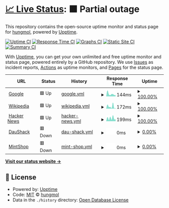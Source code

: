 # [📈 Live Status](https://hungmol.github.io/upptime): <!--live status--> **🟧 Partial outage**

This repository contains the open-source uptime monitor and status page for [hungmol](https://hungmol.github.io/upptime), powered by [Upptime](https://github.com/upptime/upptime).

[![Uptime CI](https://github.com/hungmol/upptime/workflows/Uptime%20CI/badge.svg)](https://github.com/hungmol/upptime/actions?query=workflow%3A%22Uptime+CI%22)
[![Response Time CI](https://github.com/hungmol/upptime/workflows/Response%20Time%20CI/badge.svg)](https://github.com/hungmol/upptime/actions?query=workflow%3A%22Response+Time+CI%22)
[![Graphs CI](https://github.com/hungmol/upptime/workflows/Graphs%20CI/badge.svg)](https://github.com/hungmol/upptime/actions?query=workflow%3A%22Graphs+CI%22)
[![Static Site CI](https://github.com/hungmol/upptime/workflows/Static%20Site%20CI/badge.svg)](https://github.com/hungmol/upptime/actions?query=workflow%3A%22Static+Site+CI%22)
[![Summary CI](https://github.com/hungmol/upptime/workflows/Summary%20CI/badge.svg)](https://github.com/hungmol/upptime/actions?query=workflow%3A%22Summary+CI%22)

With [Upptime](https://upptime.js.org), you can get your own unlimited and free uptime monitor and status page, powered entirely by a GitHub repository. We use [Issues](https://github.com/hungmol/upptime/issues) as incident reports, [Actions](https://github.com/hungmol/upptime/actions) as uptime monitors, and [Pages](https://hungmol.github.io/upptime) for the status page.

<!--start: status pages-->
<!-- This summary is generated by Upptime (https://github.com/upptime/upptime) -->
<!-- Do not edit this manually, your changes will be overwritten -->
<!-- prettier-ignore -->
| URL | Status | History | Response Time | Uptime |
| --- | ------ | ------- | ------------- | ------ |
| <img alt="" src="https://icons.duckduckgo.com/ip3/www.google.com.ico" height="13"> [Google](https://www.google.com) | 🟩 Up | [google.yml](https://github.com/hungmol/upptime/commits/HEAD/history/google.yml) | <details><summary><img alt="Response time graph" src="./graphs/google/response-time-week.png" height="20"> 144ms</summary><br><a href="https://hungmol.github.io/upptime/history/google"><img alt="Response time 110" src="https://img.shields.io/endpoint?url=https%3A%2F%2Fraw.githubusercontent.com%2Fhungmol%2Fupptime%2FHEAD%2Fapi%2Fgoogle%2Fresponse-time.json"></a><br><a href="https://hungmol.github.io/upptime/history/google"><img alt="24-hour response time 375" src="https://img.shields.io/endpoint?url=https%3A%2F%2Fraw.githubusercontent.com%2Fhungmol%2Fupptime%2FHEAD%2Fapi%2Fgoogle%2Fresponse-time-day.json"></a><br><a href="https://hungmol.github.io/upptime/history/google"><img alt="7-day response time 144" src="https://img.shields.io/endpoint?url=https%3A%2F%2Fraw.githubusercontent.com%2Fhungmol%2Fupptime%2FHEAD%2Fapi%2Fgoogle%2Fresponse-time-week.json"></a><br><a href="https://hungmol.github.io/upptime/history/google"><img alt="30-day response time 115" src="https://img.shields.io/endpoint?url=https%3A%2F%2Fraw.githubusercontent.com%2Fhungmol%2Fupptime%2FHEAD%2Fapi%2Fgoogle%2Fresponse-time-month.json"></a><br><a href="https://hungmol.github.io/upptime/history/google"><img alt="1-year response time 110" src="https://img.shields.io/endpoint?url=https%3A%2F%2Fraw.githubusercontent.com%2Fhungmol%2Fupptime%2FHEAD%2Fapi%2Fgoogle%2Fresponse-time-year.json"></a></details> | <details><summary><a href="https://hungmol.github.io/upptime/history/google">100.00%</a></summary><a href="https://hungmol.github.io/upptime/history/google"><img alt="All-time uptime 100.00%" src="https://img.shields.io/endpoint?url=https%3A%2F%2Fraw.githubusercontent.com%2Fhungmol%2Fupptime%2FHEAD%2Fapi%2Fgoogle%2Fuptime.json"></a><br><a href="https://hungmol.github.io/upptime/history/google"><img alt="24-hour uptime 100.00%" src="https://img.shields.io/endpoint?url=https%3A%2F%2Fraw.githubusercontent.com%2Fhungmol%2Fupptime%2FHEAD%2Fapi%2Fgoogle%2Fuptime-day.json"></a><br><a href="https://hungmol.github.io/upptime/history/google"><img alt="7-day uptime 100.00%" src="https://img.shields.io/endpoint?url=https%3A%2F%2Fraw.githubusercontent.com%2Fhungmol%2Fupptime%2FHEAD%2Fapi%2Fgoogle%2Fuptime-week.json"></a><br><a href="https://hungmol.github.io/upptime/history/google"><img alt="30-day uptime 100.00%" src="https://img.shields.io/endpoint?url=https%3A%2F%2Fraw.githubusercontent.com%2Fhungmol%2Fupptime%2FHEAD%2Fapi%2Fgoogle%2Fuptime-month.json"></a><br><a href="https://hungmol.github.io/upptime/history/google"><img alt="1-year uptime 99.99%" src="https://img.shields.io/endpoint?url=https%3A%2F%2Fraw.githubusercontent.com%2Fhungmol%2Fupptime%2FHEAD%2Fapi%2Fgoogle%2Fuptime-year.json"></a></details>
| <img alt="" src="https://icons.duckduckgo.com/ip3/en.wikipedia.org.ico" height="13"> [Wikipedia](https://en.wikipedia.org) | 🟩 Up | [wikipedia.yml](https://github.com/hungmol/upptime/commits/HEAD/history/wikipedia.yml) | <details><summary><img alt="Response time graph" src="./graphs/wikipedia/response-time-week.png" height="20"> 172ms</summary><br><a href="https://hungmol.github.io/upptime/history/wikipedia"><img alt="Response time 221" src="https://img.shields.io/endpoint?url=https%3A%2F%2Fraw.githubusercontent.com%2Fhungmol%2Fupptime%2FHEAD%2Fapi%2Fwikipedia%2Fresponse-time.json"></a><br><a href="https://hungmol.github.io/upptime/history/wikipedia"><img alt="24-hour response time 75" src="https://img.shields.io/endpoint?url=https%3A%2F%2Fraw.githubusercontent.com%2Fhungmol%2Fupptime%2FHEAD%2Fapi%2Fwikipedia%2Fresponse-time-day.json"></a><br><a href="https://hungmol.github.io/upptime/history/wikipedia"><img alt="7-day response time 172" src="https://img.shields.io/endpoint?url=https%3A%2F%2Fraw.githubusercontent.com%2Fhungmol%2Fupptime%2FHEAD%2Fapi%2Fwikipedia%2Fresponse-time-week.json"></a><br><a href="https://hungmol.github.io/upptime/history/wikipedia"><img alt="30-day response time 234" src="https://img.shields.io/endpoint?url=https%3A%2F%2Fraw.githubusercontent.com%2Fhungmol%2Fupptime%2FHEAD%2Fapi%2Fwikipedia%2Fresponse-time-month.json"></a><br><a href="https://hungmol.github.io/upptime/history/wikipedia"><img alt="1-year response time 221" src="https://img.shields.io/endpoint?url=https%3A%2F%2Fraw.githubusercontent.com%2Fhungmol%2Fupptime%2FHEAD%2Fapi%2Fwikipedia%2Fresponse-time-year.json"></a></details> | <details><summary><a href="https://hungmol.github.io/upptime/history/wikipedia">100.00%</a></summary><a href="https://hungmol.github.io/upptime/history/wikipedia"><img alt="All-time uptime 100.00%" src="https://img.shields.io/endpoint?url=https%3A%2F%2Fraw.githubusercontent.com%2Fhungmol%2Fupptime%2FHEAD%2Fapi%2Fwikipedia%2Fuptime.json"></a><br><a href="https://hungmol.github.io/upptime/history/wikipedia"><img alt="24-hour uptime 100.00%" src="https://img.shields.io/endpoint?url=https%3A%2F%2Fraw.githubusercontent.com%2Fhungmol%2Fupptime%2FHEAD%2Fapi%2Fwikipedia%2Fuptime-day.json"></a><br><a href="https://hungmol.github.io/upptime/history/wikipedia"><img alt="7-day uptime 100.00%" src="https://img.shields.io/endpoint?url=https%3A%2F%2Fraw.githubusercontent.com%2Fhungmol%2Fupptime%2FHEAD%2Fapi%2Fwikipedia%2Fuptime-week.json"></a><br><a href="https://hungmol.github.io/upptime/history/wikipedia"><img alt="30-day uptime 100.00%" src="https://img.shields.io/endpoint?url=https%3A%2F%2Fraw.githubusercontent.com%2Fhungmol%2Fupptime%2FHEAD%2Fapi%2Fwikipedia%2Fuptime-month.json"></a><br><a href="https://hungmol.github.io/upptime/history/wikipedia"><img alt="1-year uptime 100.00%" src="https://img.shields.io/endpoint?url=https%3A%2F%2Fraw.githubusercontent.com%2Fhungmol%2Fupptime%2FHEAD%2Fapi%2Fwikipedia%2Fuptime-year.json"></a></details>
| <img alt="" src="https://icons.duckduckgo.com/ip3/news.ycombinator.com.ico" height="13"> [Hacker News](https://news.ycombinator.com) | 🟩 Up | [hacker-news.yml](https://github.com/hungmol/upptime/commits/HEAD/history/hacker-news.yml) | <details><summary><img alt="Response time graph" src="./graphs/hacker-news/response-time-week.png" height="20"> 199ms</summary><br><a href="https://hungmol.github.io/upptime/history/hacker-news"><img alt="Response time 322" src="https://img.shields.io/endpoint?url=https%3A%2F%2Fraw.githubusercontent.com%2Fhungmol%2Fupptime%2FHEAD%2Fapi%2Fhacker-news%2Fresponse-time.json"></a><br><a href="https://hungmol.github.io/upptime/history/hacker-news"><img alt="24-hour response time 106" src="https://img.shields.io/endpoint?url=https%3A%2F%2Fraw.githubusercontent.com%2Fhungmol%2Fupptime%2FHEAD%2Fapi%2Fhacker-news%2Fresponse-time-day.json"></a><br><a href="https://hungmol.github.io/upptime/history/hacker-news"><img alt="7-day response time 199" src="https://img.shields.io/endpoint?url=https%3A%2F%2Fraw.githubusercontent.com%2Fhungmol%2Fupptime%2FHEAD%2Fapi%2Fhacker-news%2Fresponse-time-week.json"></a><br><a href="https://hungmol.github.io/upptime/history/hacker-news"><img alt="30-day response time 252" src="https://img.shields.io/endpoint?url=https%3A%2F%2Fraw.githubusercontent.com%2Fhungmol%2Fupptime%2FHEAD%2Fapi%2Fhacker-news%2Fresponse-time-month.json"></a><br><a href="https://hungmol.github.io/upptime/history/hacker-news"><img alt="1-year response time 322" src="https://img.shields.io/endpoint?url=https%3A%2F%2Fraw.githubusercontent.com%2Fhungmol%2Fupptime%2FHEAD%2Fapi%2Fhacker-news%2Fresponse-time-year.json"></a></details> | <details><summary><a href="https://hungmol.github.io/upptime/history/hacker-news">100.00%</a></summary><a href="https://hungmol.github.io/upptime/history/hacker-news"><img alt="All-time uptime 99.98%" src="https://img.shields.io/endpoint?url=https%3A%2F%2Fraw.githubusercontent.com%2Fhungmol%2Fupptime%2FHEAD%2Fapi%2Fhacker-news%2Fuptime.json"></a><br><a href="https://hungmol.github.io/upptime/history/hacker-news"><img alt="24-hour uptime 100.00%" src="https://img.shields.io/endpoint?url=https%3A%2F%2Fraw.githubusercontent.com%2Fhungmol%2Fupptime%2FHEAD%2Fapi%2Fhacker-news%2Fuptime-day.json"></a><br><a href="https://hungmol.github.io/upptime/history/hacker-news"><img alt="7-day uptime 100.00%" src="https://img.shields.io/endpoint?url=https%3A%2F%2Fraw.githubusercontent.com%2Fhungmol%2Fupptime%2FHEAD%2Fapi%2Fhacker-news%2Fuptime-week.json"></a><br><a href="https://hungmol.github.io/upptime/history/hacker-news"><img alt="30-day uptime 100.00%" src="https://img.shields.io/endpoint?url=https%3A%2F%2Fraw.githubusercontent.com%2Fhungmol%2Fupptime%2FHEAD%2Fapi%2Fhacker-news%2Fuptime-month.json"></a><br><a href="https://hungmol.github.io/upptime/history/hacker-news"><img alt="1-year uptime 99.91%" src="https://img.shields.io/endpoint?url=https%3A%2F%2Fraw.githubusercontent.com%2Fhungmol%2Fupptime%2FHEAD%2Fapi%2Fhacker-news%2Fuptime-year.json"></a></details>
| <img alt="" src="https://icons.duckduckgo.com/ip3/daushack.duckdns.org.ico" height="13"> [DauShack](https://daushack.duckdns.org) | 🟥 Down | [dau-shack.yml](https://github.com/hungmol/upptime/commits/HEAD/history/dau-shack.yml) | <details><summary><img alt="Response time graph" src="./graphs/dau-shack/response-time-week.png" height="20"> 0ms</summary><br><a href="https://hungmol.github.io/upptime/history/dau-shack"><img alt="Response time 1913" src="https://img.shields.io/endpoint?url=https%3A%2F%2Fraw.githubusercontent.com%2Fhungmol%2Fupptime%2FHEAD%2Fapi%2Fdau-shack%2Fresponse-time.json"></a><br><a href="https://hungmol.github.io/upptime/history/dau-shack"><img alt="24-hour response time 0" src="https://img.shields.io/endpoint?url=https%3A%2F%2Fraw.githubusercontent.com%2Fhungmol%2Fupptime%2FHEAD%2Fapi%2Fdau-shack%2Fresponse-time-day.json"></a><br><a href="https://hungmol.github.io/upptime/history/dau-shack"><img alt="7-day response time 0" src="https://img.shields.io/endpoint?url=https%3A%2F%2Fraw.githubusercontent.com%2Fhungmol%2Fupptime%2FHEAD%2Fapi%2Fdau-shack%2Fresponse-time-week.json"></a><br><a href="https://hungmol.github.io/upptime/history/dau-shack"><img alt="30-day response time 0" src="https://img.shields.io/endpoint?url=https%3A%2F%2Fraw.githubusercontent.com%2Fhungmol%2Fupptime%2FHEAD%2Fapi%2Fdau-shack%2Fresponse-time-month.json"></a><br><a href="https://hungmol.github.io/upptime/history/dau-shack"><img alt="1-year response time 1913" src="https://img.shields.io/endpoint?url=https%3A%2F%2Fraw.githubusercontent.com%2Fhungmol%2Fupptime%2FHEAD%2Fapi%2Fdau-shack%2Fresponse-time-year.json"></a></details> | <details><summary><a href="https://hungmol.github.io/upptime/history/dau-shack">0.00%</a></summary><a href="https://hungmol.github.io/upptime/history/dau-shack"><img alt="All-time uptime 21.98%" src="https://img.shields.io/endpoint?url=https%3A%2F%2Fraw.githubusercontent.com%2Fhungmol%2Fupptime%2FHEAD%2Fapi%2Fdau-shack%2Fuptime.json"></a><br><a href="https://hungmol.github.io/upptime/history/dau-shack"><img alt="24-hour uptime 0.00%" src="https://img.shields.io/endpoint?url=https%3A%2F%2Fraw.githubusercontent.com%2Fhungmol%2Fupptime%2FHEAD%2Fapi%2Fdau-shack%2Fuptime-day.json"></a><br><a href="https://hungmol.github.io/upptime/history/dau-shack"><img alt="7-day uptime 0.00%" src="https://img.shields.io/endpoint?url=https%3A%2F%2Fraw.githubusercontent.com%2Fhungmol%2Fupptime%2FHEAD%2Fapi%2Fdau-shack%2Fuptime-week.json"></a><br><a href="https://hungmol.github.io/upptime/history/dau-shack"><img alt="30-day uptime 4.67%" src="https://img.shields.io/endpoint?url=https%3A%2F%2Fraw.githubusercontent.com%2Fhungmol%2Fupptime%2FHEAD%2Fapi%2Fdau-shack%2Fuptime-month.json"></a><br><a href="https://hungmol.github.io/upptime/history/dau-shack"><img alt="1-year uptime 21.98%" src="https://img.shields.io/endpoint?url=https%3A%2F%2Fraw.githubusercontent.com%2Fhungmol%2Fupptime%2FHEAD%2Fapi%2Fdau-shack%2Fuptime-year.json"></a></details>
| <img alt="" src="https://icons.duckduckgo.com/ip3/mintshop.duckdns.org.ico" height="13"> [MintShop](https://mintshop.duckdns.org) | 🟥 Down | [mint-shop.yml](https://github.com/hungmol/upptime/commits/HEAD/history/mint-shop.yml) | <details><summary><img alt="Response time graph" src="./graphs/mint-shop/response-time-week.png" height="20"> 0ms</summary><br><a href="https://hungmol.github.io/upptime/history/mint-shop"><img alt="Response time 2268" src="https://img.shields.io/endpoint?url=https%3A%2F%2Fraw.githubusercontent.com%2Fhungmol%2Fupptime%2FHEAD%2Fapi%2Fmint-shop%2Fresponse-time.json"></a><br><a href="https://hungmol.github.io/upptime/history/mint-shop"><img alt="24-hour response time 0" src="https://img.shields.io/endpoint?url=https%3A%2F%2Fraw.githubusercontent.com%2Fhungmol%2Fupptime%2FHEAD%2Fapi%2Fmint-shop%2Fresponse-time-day.json"></a><br><a href="https://hungmol.github.io/upptime/history/mint-shop"><img alt="7-day response time 0" src="https://img.shields.io/endpoint?url=https%3A%2F%2Fraw.githubusercontent.com%2Fhungmol%2Fupptime%2FHEAD%2Fapi%2Fmint-shop%2Fresponse-time-week.json"></a><br><a href="https://hungmol.github.io/upptime/history/mint-shop"><img alt="30-day response time 0" src="https://img.shields.io/endpoint?url=https%3A%2F%2Fraw.githubusercontent.com%2Fhungmol%2Fupptime%2FHEAD%2Fapi%2Fmint-shop%2Fresponse-time-month.json"></a><br><a href="https://hungmol.github.io/upptime/history/mint-shop"><img alt="1-year response time 2268" src="https://img.shields.io/endpoint?url=https%3A%2F%2Fraw.githubusercontent.com%2Fhungmol%2Fupptime%2FHEAD%2Fapi%2Fmint-shop%2Fresponse-time-year.json"></a></details> | <details><summary><a href="https://hungmol.github.io/upptime/history/mint-shop">0.00%</a></summary><a href="https://hungmol.github.io/upptime/history/mint-shop"><img alt="All-time uptime 21.35%" src="https://img.shields.io/endpoint?url=https%3A%2F%2Fraw.githubusercontent.com%2Fhungmol%2Fupptime%2FHEAD%2Fapi%2Fmint-shop%2Fuptime.json"></a><br><a href="https://hungmol.github.io/upptime/history/mint-shop"><img alt="24-hour uptime 0.00%" src="https://img.shields.io/endpoint?url=https%3A%2F%2Fraw.githubusercontent.com%2Fhungmol%2Fupptime%2FHEAD%2Fapi%2Fmint-shop%2Fuptime-day.json"></a><br><a href="https://hungmol.github.io/upptime/history/mint-shop"><img alt="7-day uptime 0.00%" src="https://img.shields.io/endpoint?url=https%3A%2F%2Fraw.githubusercontent.com%2Fhungmol%2Fupptime%2FHEAD%2Fapi%2Fmint-shop%2Fuptime-week.json"></a><br><a href="https://hungmol.github.io/upptime/history/mint-shop"><img alt="30-day uptime 4.67%" src="https://img.shields.io/endpoint?url=https%3A%2F%2Fraw.githubusercontent.com%2Fhungmol%2Fupptime%2FHEAD%2Fapi%2Fmint-shop%2Fuptime-month.json"></a><br><a href="https://hungmol.github.io/upptime/history/mint-shop"><img alt="1-year uptime 21.35%" src="https://img.shields.io/endpoint?url=https%3A%2F%2Fraw.githubusercontent.com%2Fhungmol%2Fupptime%2FHEAD%2Fapi%2Fmint-shop%2Fuptime-year.json"></a></details>

<!--end: status pages-->

[**Visit our status website →**](https://hungmol.github.io/upptime)

## 📄 License

- Powered by: [Upptime](https://github.com/upptime/upptime)
- Code: [MIT](./LICENSE) © [hungmol](https://hungmol.github.io/upptime)
- Data in the `./history` directory: [Open Database License](https://opendatacommons.org/licenses/odbl/1-0/)
